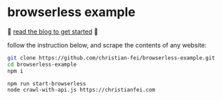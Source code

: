 # browserless example

📖 [read the blog to get started](https://cri.dev/posts/2020-03-08-Ultimate-web-scraping-with-browserless,-puppeteer-and-Node.js/)  🚀

follow the instruction below, and scrape the contents of any website:

```bash
git clone https://github.com/christian-fei/browserless-example.git
cd browserless-example
npm i

npm run start-browserless
node crawl-with-api.js https://christianfei.com
```
